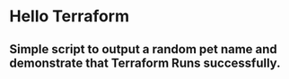 # Hello Terraform

## Simple script to output a random pet name and demonstrate that Terraform Runs successfully.
